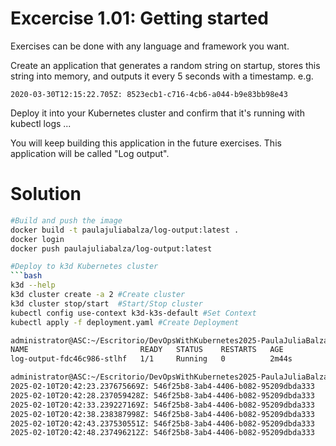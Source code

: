 # Excercise 1.01: Getting started

Exercises can be done with any language and framework you want.

Create an application that generates a random string on startup, stores this string into memory, and outputs it every 5 seconds with a timestamp. e.g.

```bash2020-03-30T12:15:17.705Z: 8523ecb1-c716-4cb6-a044-b9e83bb98e43
2020-03-30T12:15:22.705Z: 8523ecb1-c716-4cb6-a044-b9e83bb98e43
```
Deploy it into your Kubernetes cluster and confirm that it's running with kubectl logs ...

You will keep building this application in the future exercises. This application will be called "Log output".

# Solution
```bash
#Build and push the image
docker build -t paulajuliabalza/log-output:latest .
docker login
docker push paulajuliabalza/log-output:latest

#Deploy to k3d Kubernetes cluster 
```bash
k3d --help 
k3d cluster create -a 2 #Create cluster
k3d cluster stop/start  #Start/Stop cluster
kubectl config use-context k3d-k3s-default #Set Context
kubectl apply -f deployment.yaml #Create Deployment

administrator@ASC:~/Escritorio/DevOpsWithKubernetes2025-PaulaJuliaBalza/Part0/Exercise1.01$ kubectl get pods
NAME                         READY   STATUS    RESTARTS   AGE
log-output-fdc46c986-stlhf   1/1     Running   0          2m44s

administrator@ASC:~/Escritorio/DevOpsWithKubernetes2025-PaulaJuliaBalza/Part0/Exercise1.01$ kubectl logs -f log-output-fdc46c986-stlhf
2025-02-10T20:42:23.237675669Z: 546f25b8-3ab4-4406-b082-95209dbda333
2025-02-10T20:42:28.237059428Z: 546f25b8-3ab4-4406-b082-95209dbda333
2025-02-10T20:42:33.239227169Z: 546f25b8-3ab4-4406-b082-95209dbda333
2025-02-10T20:42:38.238387998Z: 546f25b8-3ab4-4406-b082-95209dbda333
2025-02-10T20:42:43.237530551Z: 546f25b8-3ab4-4406-b082-95209dbda333
2025-02-10T20:42:48.237496212Z: 546f25b8-3ab4-4406-b082-95209dbda333
```

